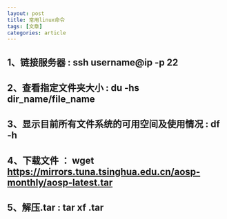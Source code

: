 ```yaml
---
layout: post
title: 常用linux命令
tags: [文章]
categories: article
---
```


## 1、链接服务器	:	ssh username@ip -p 22

## 2、查看指定文件夹大小 : du -hs dir_name/file_name

## 3、显示目前所有文件系统的可用空间及使用情况 : df -h

## 4、下载文件 ： wget https://mirrors.tuna.tsinghua.edu.cn/aosp-monthly/aosp-latest.tar

## 5、解压.tar : tar xf .tar
